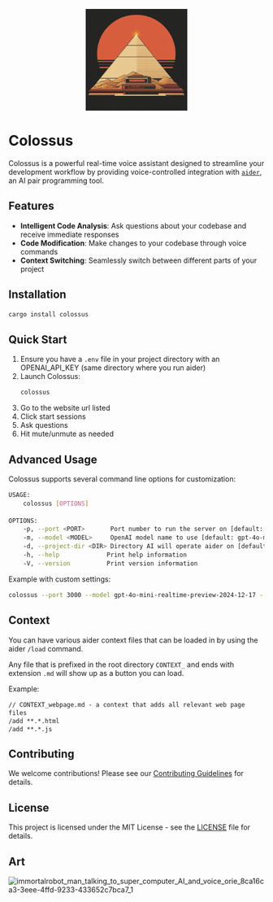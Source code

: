 <p align="center">
  <img src="pyramid.png" width="200" />
</p>

# Colossus

Colossus is a powerful real-time voice assistant designed to streamline your development workflow by providing voice-controlled integration with [`aider`](https://aider.chat/), an AI pair programming tool.

## Features

- **Intelligent Code Analysis**: Ask questions about your codebase and receive immediate responses
- **Code Modification**: Make changes to your codebase through voice commands
- **Context Switching**: Seamlessly switch between different parts of your project

## Installation

```bash
cargo install colossus
```

## Quick Start

1. Ensure you have a `.env` file in your project directory with an OPENAI_API_KEY (same directory where you run aider)
2. Launch Colossus:
   ```bash
   colossus
   ```
3. Go to the website url listed
4. Click start sessions
5. Ask questions
6. Hit mute/unmute as needed

## Advanced Usage

Colossus supports several command line options for customization:

```bash
USAGE:
    colossus [OPTIONS]

OPTIONS:
    -p, --port <PORT>       Port number to run the server on [default: 49999]
    -m, --model <MODEL>     OpenAI model name to use [default: gpt-4o-mini-realtime-preview-2024-12-17]
    -d, --project-dir <DIR> Directory AI will operate aider on [default: "./"]
    -h, --help             Print help information
    -V, --version          Print version information
```

Example with custom settings:
```bash
colossus --port 3000 --model gpt-4o-mini-realtime-preview-2024-12-17 --project-dir /path/to/project
```

## Context

You can have various aider context files that can be loaded in by using the aider `/load` command.

Any file that is prefixed in the root directory `CONTEXT_` and ends with extension `.md` will show up as a button you can load.

Example:

```
// CONTEXT_webpage.md - a context that adds all relevant web page files
/add **.*.html
/add **.*.js
```


## Contributing

We welcome contributions! Please see our [Contributing Guidelines](CONTRIBUTING.md) for details.

## License

This project is licensed under the MIT License - see the [LICENSE](LICENSE) file for details.

## Art

![immortalrobot_man_talking_to_super_computer_AI_and_voice_orie_8ca16ca3-3eee-4ffd-9233-433652c7bca7_1](https://github.com/user-attachments/assets/19620597-531b-4c79-9802-adc8162f36b1)
